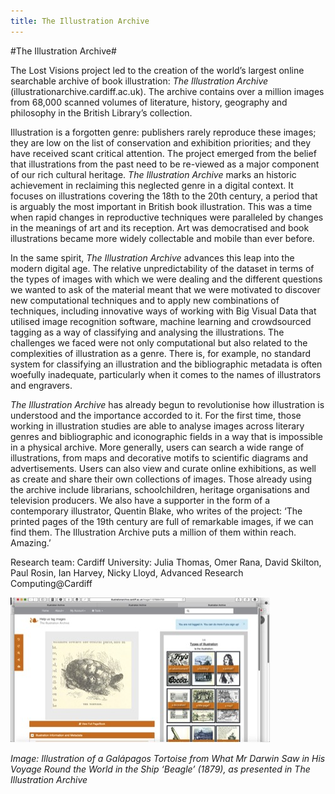 ```yaml
---
title: The Illustration Archive
---
```


#The Illustration Archive#

The Lost Visions project led to the creation of the world’s largest online searchable archive of book illustration: _The Illustration Archive_ (illustrationarchive.cardiff.ac.uk). The archive contains over a million images from 68,000 scanned volumes of literature, history, geography and philosophy in the British Library’s collection. 

Illustration is a forgotten genre: publishers rarely reproduce these images; they are low on the list of conservation and exhibition priorities; and they have received scant critical attention. The project emerged from the belief that illustrations from the past need to be re-viewed as a major component of our rich cultural heritage. _The Illustration Archive_ marks an historic achievement in reclaiming this neglected genre in a digital context. It focuses on illustrations covering the 18th to the 20th century, a period that is arguably the most important in British book illustration. This was a time when rapid changes in reproductive techniques were paralleled by changes in the meanings of art and its reception. Art was democratised and book illustrations became more widely collectable and mobile than ever before. 

In the same spirit, _The Illustration Archive_ advances this leap into the modern digital age. The relative unpredictability of the dataset in terms of the types of images with which we were dealing and the different questions we wanted to ask of the material meant that we were motivated to discover new computational techniques and to apply new combinations of techniques, including innovative ways of working with Big Visual Data that utilised image recognition software, machine learning and crowdsourced tagging as a way of classifying and analysing the illustrations. The challenges we faced were not only computational but also related to the complexities of illustration as a genre. There is, for example, no standard system for classifying an illustration and the bibliographic metadata is often woefully inadequate, particularly when it comes to the names of illustrators and engravers.

_The Illustration Archive_ has already begun to revolutionise how illustration is understood and the importance accorded to it. For the first time, those working in illustration studies are able to analyse images across literary genres and bibliographic and iconographic fields in a way that is impossible in a physical archive. More generally, users can search a wide range of illustrations, from maps and decorative motifs to scientific diagrams and advertisements. Users can also view and curate online exhibitions, as well as create and share their own collections of images. Those already using the archive include librarians, schoolchildren, heritage organisations and television producers. We also have a supporter in the form of a contemporary illustrator, Quentin Blake, who writes of the project: ‘The printed pages of the 19th century are full of remarkable images, if we can find them. The Illustration Archive puts a million of them within reach. Amazing.’ 

Research team: Cardiff University: Julia Thomas, Omer Rana, David Skilton,
Paul Rosin, Ian Harvey, Nicky Lloyd, Advanced Research Computing@Cardiff

![Image: Illustration of a Galápagos Tortoise from What Mr Darwin Saw in His Voyage Round the World in the Ship ‘Beagle’ (1879), as presented in The Illustration Archive](Images/26.jpg)

_Image: Illustration of a Galápagos Tortoise from What Mr Darwin Saw in His Voyage Round the World in the Ship ‘Beagle’ (1879), as presented in The Illustration Archive_
